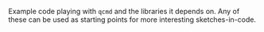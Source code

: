 Example code playing with `qcmd` and the libraries it depends on. Any of these
can be used as starting points for more interesting sketches-in-code.
